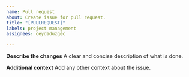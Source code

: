 ```yaml
---
name: Pull request
about: Create issue for pull request.
title: "[PULLREQUEST]"
labels: project management
assignees: ceydaduzgec

---
```


**Describe the changes**
A clear and concise description of what is done.

**Additional context**
Add any other context about the issue.